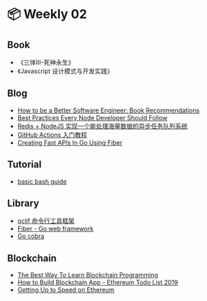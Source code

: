 # 📦 Weekly 02

## Book

* 《三体III-死神永生》
* 《Javascript 设计模式与开发实践》

## Blog

* [How to be a Better Software Engineer: Book Recommendations](https://livecodestream.dev/post/2020-10-30-how-to-be-a-better-software-engineer-book-recommendations/)
* [Best Practices Every Node Developer Should Follow](https://livecodestream.dev/post/2020-10-12-best-practices-every-node-developer-should-follow/)
* [Redis + NodeJS 实现一个能处理海量数据的异步任务队列系统](https://mp.weixin.qq.com/s/thgRxwPGKdC3FNeeRgOW0g)
* [GitHub Actions 入门教程](http://www.ruanyifeng.com/blog/2019/09/getting-started-with-github-actions.html)
* [Creating Fast APIs In Go Using Fiber](https://dev.to/jozsefsallai/creating-fast-apis-in-go-using-fiber-59m9)

## Tutorial

* [basic bash guide](https://github.com/Idnan/bash-guide#1-basic-operations)

## Library

* [oclif 命令行工具框架](https://github.com/oclif/oclif)
* [Fiber - Go web framework](https://gofiber.io/)
* [Go cobra](https://github.com/spf13/cobra)

## Blockchain

* [The Best Way To Learn Blockchain Programming](https://www.dappuniversity.com/articles/how-to-learn-blockchain-programming)
* [How to Build Blockchain App - Ethereum Todo List 2019](https://www.dappuniversity.com/articles/blockchain-app-tutorial)
* [Getting Up to Speed on Ethereum](https://medium.com/@mattcondon/getting-up-to-speed-on-ethereum-63ed28821bbe)

